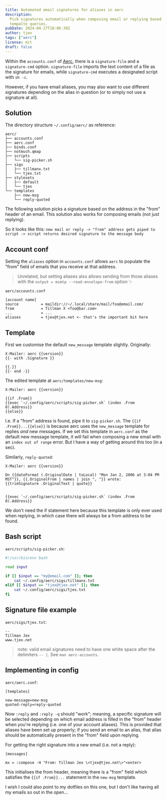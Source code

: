 ```yaml
---
title: Automated email signatures for aliases in aerc
description:
  Pick signatures automatically when composing email or replying based on
  tempalte queries.
pubDate: 2024-04-27T18:06:39Z
author: tjex
tags: ["aerc"]
license: mit
draft: false
---
```


Within the `accounts.conf` of [Aerc](https://git.sr.ht/~rjarry/aerc), there is a
`signature-file` and a `signature-cmd` option. `signature-file` imports the text
content of a file as the signature for emails, while `signature-cmd` executes a
designated script with `sh -c`.

However, if you have email aliases, you may also want to use different
signatures depending on the alias in question (or to simply not use a signature
at all).

## Solution

The directory structure `~/.config/aerc/` as reference:

```tree
aerc/
├── accounts.conf
├── aerc.conf
├── binds.conf
├── notmuch.qmap
├── scripts
│   └── sig-picker.sh
├── sigs
│   ├── tillmanx.txt
│   └── tjex.txt
├── stylesets
│   ├── default
│   └── tjex
└── templates
    ├── new-msg
    └── reply-quoted
```

The following solution picks a signature based on the address in the "from"
header of an email. This solution also works for composing emails (not just
replying).

So it looks like this:
`new mail or reply -> "from" address gets piped to script -> script returns desired signature to the message body`

## Account conf

Setting the `aliases` option in `accounts.conf` allows `aerc` to populate the
"from" field of emails that you receive at that address.

> Unrelated, but setting aliases also allows sending from those aliases with the
> `output = msmtp --read-envelope-from` option ✨

`aerc/accounts.conf`

```
[account name]
source          = maildir://~/.local/share/mail/foo@email.com/
from            = Tillman X <foo@bar.com>
...             = ...
aliases         = tjex@tjex.net <- that's the important bit here
```

## Template

First we customise the default `new_message` template slightly. Originally:

```text
X-Mailer: aerc {{version}}
{{- with .Signature }}

{{.}}
{{- end -}}

```

The edited template at `aerc/templates/new-msg`:

```text
X-Mailer: aerc {{version}}

{{if .From}}
{{exec `~/.config/aerc/scripts/sig-picker.sh` (index .From 0).Address}}
{{else}}
```

I.e. If a "from" address is found, pipe it to `sig-picker.sh`. The
`{{if .From}}...{{else}}` is because aerc uses the `new_message` template for
replies _and_ new messages. If we set this template in `aerc.conf` as the
default new message template, it will fail when composing a new email with an
`index out of range` error. But I have a way of getting around this too (in a
sec).

Similarly, `reply-quoted`:

```
X-Mailer: aerc {{version}}

On {{dateFormat (.OriginalDate | toLocal) "Mon Jan 2, 2006 at 3:04 PM MST"}}, {{.OriginalFrom | names | join ", "}} wrote:
{{trimSignature .OriginalText | quote}}


{{exec `~/.config/aerc/scripts/sig-picker.sh` (index .From 0).Address}}
```

We don't need the if statement here because this template is only ever used when
replying, in which case there will always be a from address to be found.

## Bash script

`aerc/scripts/sig-picker.sh`:
```bash
#!/usr/bin/env bash

read input

if [[ $input == "my@email.com" ]]; then
    cat ~/.config/aerc/sigs/tillmanx.txt
elif [[ $input == "tjex@tjex.net" ]]; then
    cat ~/.config/aerc/sigs/tjex.txt
fi
```

## Signature file example

`aerc/sigs/tjex.txt`:

```
--
Tillman Jex
www.tjex.net

```

> note: valid email signatures need to have one white space after the delimiters
> `-- |`. See `man aerc-accounts`.

## Implementing in config

`aerc/aerc.conf`:

```
[templates]

new-message=new-msg
quoted-reply=reply-quoted
```

Now `:reply` and `:reply -q` should "work"; meaning, a specific signature will
be selected depending on which email address is filled in the "from" header when
you're replying (i.e. one of your account aliases). This is provided that
aliases have been set up properly; if you send an email to an alias, that alias
should be automatically present in the "from" field upon replying.

For getting the right signature into a new email (i.e. not a reply):

```
[messages]

mx = :compose -H "From: Tillman Jex \<tjex@tjex.net\>"<enter>
```

This initialises the from header, meaning there is a "from" field which
satisfies the `{{if .From}}...` statement in the `new-msg` template.

I wish I could also point to my dotfiles on this one, but I don't like having
all my emails so out in the open...

